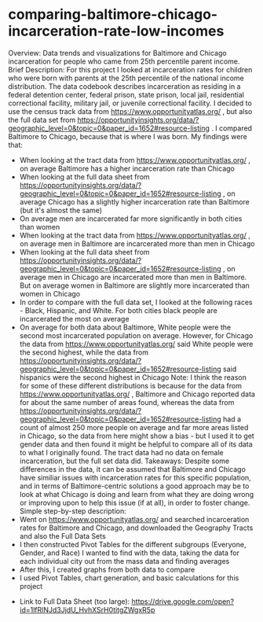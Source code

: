 # comparing-baltimore-chicago-incarceration-rate-low-incomes
Overview: Data trends and visualizations for Baltimore and Chicago incarceration for people who came from 25th percentile parent income.
Brief Description: For this project I looked at incarceration rates for children who were born with parents at the 25th percentile of the national income distribution. The data codebook describes incarceration as residing in a federal detention center, federal prison, state prison, local jail, residential correctional facility, military jail, or juvenile correctional facility. I decided to use the census track data from https://www.opportunityatlas.org/ , but also the full data set from https://opportunityinsights.org/data/?geographic_level=0&topic=0&paper_id=1652#resource-listing . I compared Baltimore to Chicago, because that is where I was born. My findings were that:
* When looking at the tract data from https://www.opportunityatlas.org/ , on average Baltimore has a higher incarceration rate than Chicago
* When looking at the full data sheet from https://opportunityinsights.org/data/?geographic_level=0&topic=0&paper_id=1652#resource-listing , on average Chicago has a slightly higher incarceration rate than Baltimore (but it's almost the same)
* On average men are incarcerated far more significantly in both cities than women
* When looking at the tract data from https://www.opportunityatlas.org/ , on average men in Baltimore are incarcerated more than men in Chicago
* When looking at the full data sheet from https://opportunityinsights.org/data/?geographic_level=0&topic=0&paper_id=1652#resource-listing , on average men in Chicago are incarcerated more than men in Baltimore. But on average women in Baltimore are slightly more incarcerated than women in Chicago
* In order to compare with the full data set, I looked at the following races - Black, Hispanic, and White. For both cities black people are incarcerated the most on average
* On average for both data about Baltimore, White people were the second most incarcerated population on average. However, for Chicago the data from https://www.opportunityatlas.org/ said White people were the second highest, while the data from https://opportunityinsights.org/data/?geographic_level=0&topic=0&paper_id=1652#resource-listing said hispanics were the second highest in Chicago
Note: I think the reason for some of these different distributions is because for the data from https://www.opportunityatlas.org/ , Baltimore and Chicago reported data for about the same number of areas found, whereas the data from https://opportunityinsights.org/data/?geographic_level=0&topic=0&paper_id=1652#resource-listing had a count of almost 250 more people on average and far more areas listed in Chicago, so the data from here might show a bias - but I used it to get gender data and then found it might be helpful to compare all of its data to what I originally found. The tract data had no data on female incarceration, but the full set data did. 
Takeaways: Despite some differences in the data, it can be assumed that Baltimore and Chicago have similiar issues with incarceration rates for this specific population, and in terms of Baltimore-centric solutions a good approach may be to look at what Chicago is doing and learn from what they are doing wrong or improving upon to help this issue (if at all), in order to foster change. 
Simple step-by-step description:
* Went on https://www.opportunityatlas.org/ and searched incarceration rates for Baltimore and Chicago, and downloaded the Geography Tracts and also the Full Data Sets
* I then constructed Pivot Tables for the different subgroups (Everyone, Gender, and Race) I wanted to find with the data, taking the data for each individual city out from the mass data and finding averages
* After this, I created graphs from both data to compare
* I used Pivot Tables, chart generation, and basic calculations for this project


- Link to Full Data Sheet (too large): https://drive.google.com/open?id=1lfRlNJd3JjdU_HvhXSrH0titgZWgxR5p
